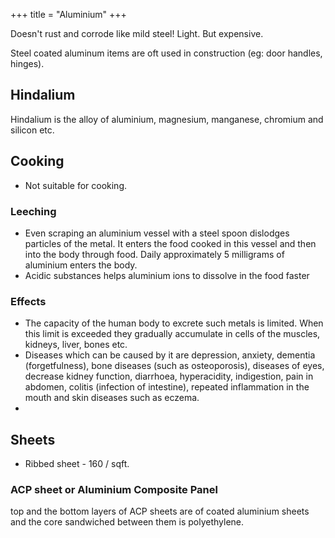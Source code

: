 +++
title = "Aluminium"
+++

Doesn't rust and corrode like mild steel! Light. But expensive. 

Steel coated aluminum items are oft used in construction (eg: door handles, hinges).

## Hindalium
Hindalium is the alloy of aluminium, magnesium, manganese, chromium and silicon etc.

## Cooking
- Not suitable for cooking.

### Leeching
- Even scraping an aluminium vessel with a steel spoon dislodges particles of the metal. It enters the food cooked in this vessel and then into the body through food. Daily approximately 5 milligrams of aluminium enters the body. 
- Acidic substances helps aluminium ions to dissolve in the food faster

### Effects
- The capacity of the human body to excrete such metals is limited. When this limit is exceeded they gradually accumulate in cells of the muscles, kidneys, liver, bones etc.
- Diseases which can be caused by it are depression, anxiety, dementia (forgetfulness), bone diseases (such as osteoporosis), diseases of eyes, decrease kidney function, diarrhoea, hyperacidity, indigestion, pain in abdomen, colitis (infection of intestine), repeated inflammation in the mouth and skin diseases such as eczema.
- 
## Sheets
- Ribbed sheet - 160 / sqft.

### ACP sheet or Aluminium Composite Panel
top and the bottom layers of ACP sheets are of coated aluminium sheets and the core sandwiched between them is polyethylene.